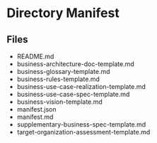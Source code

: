 # Directory Manifest

## Files
- README.md
- business-architecture-doc-template.md
- business-glossary-template.md
- business-rules-template.md
- business-use-case-realization-template.md
- business-use-case-spec-template.md
- business-vision-template.md
- manifest.json
- manifest.md
- supplementary-business-spec-template.md
- target-organization-assessment-template.md

